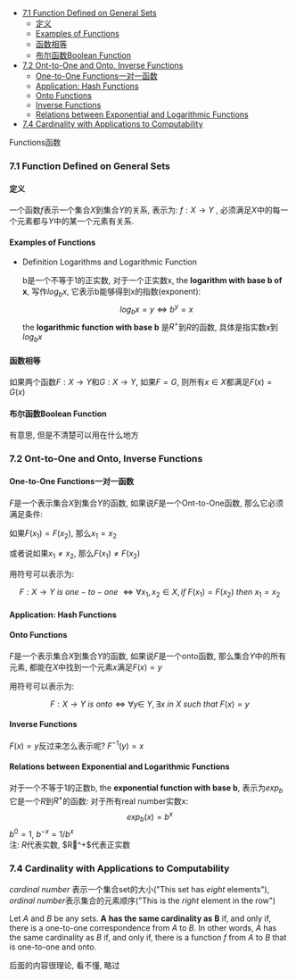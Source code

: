 <!-- TOC -->

- [7.1 Function Defined on General Sets](#71-function-defined-on-general-sets)
  - [定义](#定义)
  - [Examples of Functions](#examples-of-functions)
  - [函数相等](#函数相等)
  - [布尔函数Boolean Function](#布尔函数boolean-function)
- [7.2 Ont-to-One and Onto, Inverse Functions](#72-ont-to-one-and-onto-inverse-functions)
  - [One-to-One Functions一对一函数](#one-to-one-functions一对一函数)
  - [Application: Hash Functions](#application-hash-functions)
  - [Onto Functions](#onto-functions)
  - [Inverse Functions](#inverse-functions)
  - [Relations between Exponential and Logarithmic Functions](#relations-between-exponential-and-logarithmic-functions)
- [7.4 Cardinality with Applications to Computability](#74-cardinality-with-applications-to-computability)

<!-- /TOC -->

Functions函数

<a id="markdown-71-function-defined-on-general-sets" name="71-function-defined-on-general-sets"></a>
### 7.1 Function Defined on General Sets

#### 定义

   一个函数$f$表示一个集合$X$到集合$Y$的关系, 表示为: $f:X \to Y$ , 必须满足$X$中的每一个元素都与$Y$中的某一个元素有关系. 

#### Examples of Functions

- Definition Logarithms and Logarithmic Function
  
  b是一个不等于1的正实数, 对于一个正实数x, the **logarithm with base b of x**, 写作$log_b x$, 它表示b能够得到x的指数(exponent):
  $$log_b x = y \Leftrightarrow b^y = x$$
  the **logarithmic function with base b** 是$R^+$到$R$的函数, 具体是指实数$x$到$log_b x$ 

#### 函数相等

  如果两个函数$F:X \to Y$和$G: X \to Y$, 如果$F = G$, 则所有$x \in X$都满足$F(x) = G(x)$

#### 布尔函数Boolean Function

  有意思, 但是不清楚可以用在什么地方

<a id="markdown-72-ont-to-one-and-onto-inverse-functions" name="72-ont-to-one-and-onto-inverse-functions"></a>
### 7.2 Ont-to-One and Onto, Inverse Functions

#### One-to-One Functions一对一函数

  $F$是一个表示集合$X$到集合$Y$的函数, 如果说$F$是一个Ont-to-One函数, 那么它必须满足条件:

  如果$F(x_{1}) = F(x_{2})$, 那么$x_{1} = x_{2}$

  或者说如果$x_{1} \neq x_{2}$, 那么$F(x_{1}) \neq F(x_{2})$

  用符号可以表示为:

  $$F: X \to Y\ is\ one-to-one\ \iff \forall x_{1}, x_{2} \in X, if\ F(x_{1}) = F(x_{2})\ then\ x_{1} = x_{2}$$

#### Application: Hash Functions

#### Onto Functions

  $F$是一个表示集合$X$到集合$Y$的函数, 如果说$F$是一个onto函数, 那么集合$Y$中的所有元素, 都能在$X$中找到一个元素$x$满足$F(x) = y$

  用符号可以表示为:

  $$F: X \to Y\ is\ onto \iff \forall y \in\ Y, \exists x\ in\ X\ such\ that\ F(x) = y$$ 

#### Inverse Functions

  $F(x) = y$反过来怎么表示呢? $F^{-1}(y) = x$

#### Relations between Exponential and Logarithmic Functions

对于一个不等于1的正数b, the **exponential function with base b**, 表示为$exp_b$  
它是一个$R$到$R^+$的函数: 对于所有real number实数x:
$$exp_b(x) = b^x$$
$b^0 = 1$, $b^{-x} = 1/b^x$  
注: $R$代表实数, $R^+$代表正实数

<a id="markdown-74-cardinality-with-applications-to-computability" name="74-cardinality-with-applications-to-computability"></a>
### 7.4 Cardinality with Applications to Computability

*cardinal number* 表示一个集合set的大小("This set has *eight* elements"), *ordinal number*表示集合的元素顺序("This is the *right* element in the row")

Let *A* and *B* be any sets. **A** **has the same cardinality as** **B** if, and only if, there is a one-to-one correspondence from *A* to *B*. In other words, *A* has the same cardinality as *B* if, and only if, there is a function *f* from *A* to *B* that is one-to-one and onto.

后面的内容很理论, 看不懂, 略过